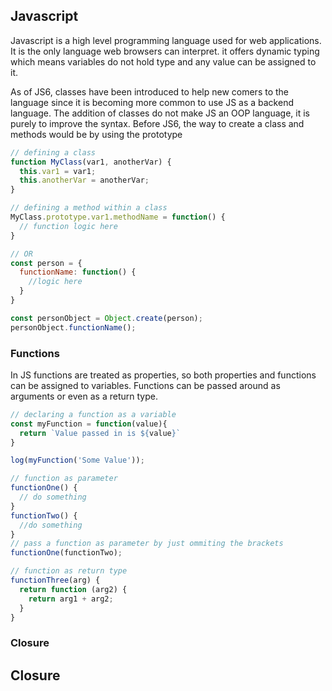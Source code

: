 ## Javascript

Javascript is a high level programming language used for web applications. It is the only language web browsers can interpret.
it offers dynamic typing which means variables do not hold type and any value can be assigned to it.

As of JS6, classes have been introduced to help new comers to the language since it is becoming more common to use JS as a backend language.
The addition of classes do not make JS an OOP language, it is purely to improve the syntax. Before JS6, the way to create a class and methods would be by using the prototype
```js
// defining a class
function MyClass(var1, anotherVar) {
  this.var1 = var1;
  this.anotherVar = anotherVar;
}

// defining a method within a class
MyClass.prototype.var1.methodName = function() {
  // function logic here
}

// OR
const person = {
  functionName: function() {
    //logic here
  }
}

const personObject = Object.create(person);
personObject.functionName();
```

### Functions
In JS functions are treated as properties, so both properties and functions can be assigned to variables. Functions can be passed around as arguments or even as a return type.
```js
// declaring a function as a variable
const myFunction = function(value){
  return `Value passed in is ${value}`
}

log(myFunction('Some Value'));

// function as parameter
functionOne() {
  // do something
}
functionTwo() {
  //do something
}
// pass a function as parameter by just ommiting the brackets
functionOne(functionTwo);

// function as return type
functionThree(arg) {
  return function (arg2) {
    return arg1 + arg2;
  }
}
```

### Closure
## Closure























